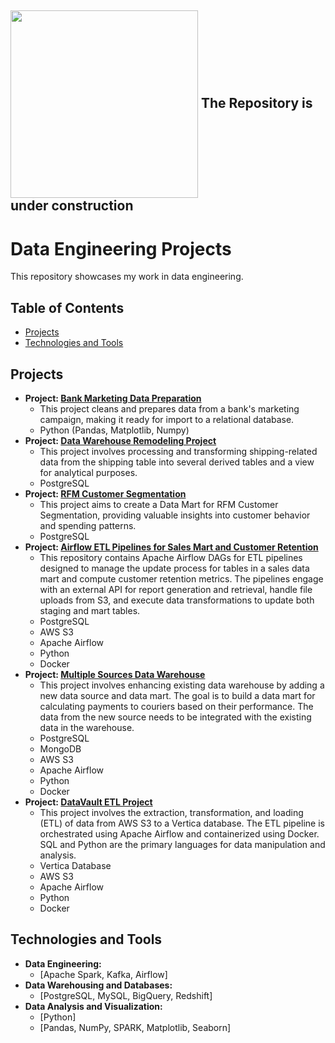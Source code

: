 
## <picture><img align="center" src = "https://camo.githubusercontent.com/b11e7b61bd4e5d72e7203a32b84c726e0ca3a53daac1af266ed17cb1069664f6/68747470733a2f2f692e70696e696d672e636f6d2f6f726967696e616c732f38312f31372f38622f38313137386234376138353938663063383163343739396632636464343035372e676966" width = 300px></picture> The Repository is under construction

# Data Engineering Projects 

This repository showcases my work in data engineering.

## Table of Contents
* [Projects](#projects)
* [Technologies and Tools](#technologies-and-tools)

## Projects

* **Project: [Bank Marketing Data Preparation](https://github.com/TenebrisX/Data-Engineering-Projects/tree/main/Cleaning%20Bank%20Marketing%20Campaign%20Data)**
   * This project cleans and prepares data from a bank's marketing campaign, making it ready for import to a relational database.
   * Python (Pandas, Matplotlib, Numpy)
* **Project: [Data Warehouse Remodeling Project](https://github.com/TenebrisX/Data-Engineering-Projects/tree/main/Data%20Warehouse%20Remodeling)**
   * This project involves processing and transforming shipping-related data from the shipping table into several derived tables and a view for analytical purposes.
   * PostgreSQL
* **Project: [RFM Customer Segmentation](https://github.com/TenebrisX/Data-Engineering-Projects/tree/main/RFM%20Analysis)**
   * This project aims to create a Data Mart for RFM Customer Segmentation, providing valuable insights into customer behavior and spending patterns.
   * PostgreSQL
* **Project: [Airflow ETL Pipelines for Sales Mart and Customer Retention](https://github.com/TenebrisX/Data-Engineering-Projects/tree/main/Apache%20Airflow%20ETL%20Remodeling)**
   * This repository contains Apache Airflow DAGs for ETL pipelines designed to manage the update process for tables in a sales data mart and compute customer retention metrics. The pipelines engage with an external API for report generation and retrieval, handle file uploads from S3, and execute data transformations to update both staging and mart tables.
   * PostgreSQL
   * AWS S3
   * Apache Airflow
   * Python
   * Docker
* **Project: [Multiple Sources Data Warehouse](https://github.com/TenebrisX/Data-Engineering-Projects/tree/main/Multiple%20Sources%20Data%20Warehouse)**
   * This project involves enhancing existing data warehouse by adding a new data source and data mart. The goal is to build a data mart for calculating payments to couriers based on their performance. The data from the new source needs to be integrated with the existing data in the warehouse.
   * PostgreSQL
   * MongoDB
   * AWS S3
   * Apache Airflow
   * Python
   * Docker
* **Project: [DataVault ETL Project](https://github.com/TenebrisX/Data-Engineering-Projects/tree/main/Vertica%20Data%20Warehouse)**
   * This project involves the extraction, transformation, and loading (ETL) of data from AWS S3 to a Vertica database. The ETL pipeline is orchestrated using Apache Airflow and containerized using Docker. SQL and Python are the primary languages for data manipulation and analysis.
   * Vertica Database
   * AWS S3
   * Apache Airflow
   * Python
   * Docker

## Technologies and Tools

* **Data Engineering:**
    * [Apache Spark, Kafka, Airflow]
* **Data Warehousing and Databases:**
    * [PostgreSQL, MySQL, BigQuery, Redshift]
* **Data Analysis and Visualization:**  
    * [Python]
    * [Pandas, NumPy, SPARK, Matplotlib, Seaborn]  

